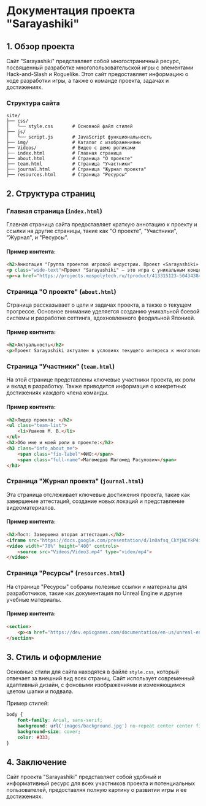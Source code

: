 
# Документация проекта "Sarayashiki"

## 1. Обзор проекта

Сайт "Sarayashiki" представляет собой многостраничный ресурс, посвященный разработке многопользовательской игры с элементами Hack-and-Slash и Roguelike. Этот сайт предоставляет информацию о ходе разработки игры, а также о команде проекта, задачах и достижениях.

### Структура сайта

```
site/
├── css/
│   └── style.css       # Основной файл стилей
├── js/
│   └── script.js       # JavaScript функциональность
├── img/                # Каталог с изображениями
├── Videos/             # Видео с демо роликами
├── index.html          # Главная страница
├── about.html          # Страница "О проекте"
├── team.html           # Страница "Участники"
├── journal.html        # Страница "Журнал проекта"
├── resources.html      # Страница "Ресурсы"
```

## 2. Структура страниц

### Главная страница (`index.html`)

Главная страница сайта предоставляет краткую аннотацию к проекту и ссылки на другие страницы, такие как "О проекте", "Участники", "Журнал", и "Ресурсы".

#### Пример контента:

```html
<h2>Аннотация "Группа проектов игровой индустрии. Проект «Sarayashiki» (I курс)"</h2>
<p class="wide-text">Проект "Sarayashiki" — это игра с уникальным концептом и стилистикой...</p>
<p><a href="https://projects.mospolytech.ru/tproduct/413315123-504343843932-gruppa-proektov-igrovoi-industrii-proekt" target="_blank">Наш проект в projects.mospolytech.ru</a></p>
```

### Страница "О проекте" (`about.html`)

Страница рассказывает о цели и задачах проекта, а также о текущем прогрессе. Основное внимание уделяется созданию уникальной боевой системы и разработке сеттинга, вдохновленного феодальной Японией.

#### Пример контента:

```html
<h2>Актуальность</h2>
<p>Проект Sarayashiki актуален в условиях текущего интереса к многопользовательским соревновательным играм...</p>
```

### Страница "Участники" (`team.html`)

На этой странице представлены ключевые участники проекта, их роли и вклад в разработку. Также приводится информация о конкретных достижениях каждого члена команды.

#### Пример контента:

```html
<h2>Лидер проекта: </h2>
<ul class="team-list">
    <li>Ушаков М. В.</li>
</ul>
<h2>Обо мне и моей роли в проекте:</h2>
<h3 class="info_about_me">
    <span class="fio-label">ФИО:</span> 
    <span class="full-name">Магомедов Магомед Расулович</span>
</h3>
```

### Страница "Журнал проекта" (`journal.html`)

Эта страница отслеживает ключевые достижения проекта, такие как завершение аттестаций, создание новых локаций и представление видеоматериалов.

#### Пример контента:

```html
<h2>Пост: Завершена вторая аттестация.</h2>
<iframe src="https://docs.google.com/presentation/d/1nOafsq_CkYjNCYkP4ikYPH-JFyE835783VhLT8vqc34/edit?slide=id.p1" width="70%" height="800px" frameborder="0" allowfullscreen="true"></iframe>
<video width="70%" height="400" controls>
    <source src="Videos/Video3.mp4" type="video/mp4">
</video>
```

### Страница "Ресурсы" (`resources.html`)

На странице "Ресурсы" собраны полезные ссылки и материалы для разработчиков, такие как документация по Unreal Engine и другие учебные материалы.

#### Пример контента:

```html
<section>
    <p><a href="https://dev.epicgames.com/documentation/en-us/unreal-engine/understanding-the-basics-of-unreal-engine" target="_blank">Основы Unreal Engine 5.5</a></p>
</section>
```

## 3. Стиль и оформление

Основные стили для сайта находятся в файле `style.css`, который отвечает за внешний вид всех страниц. Сайт использует современный адаптивный дизайн, с фоновыми изображениями и изменяющимся цветом шапки и подвала.

Пример стилей:

```css
body {
    font-family: Arial, sans-serif;
    background: url('images/background.jpg') no-repeat center center fixed;
    background-size: cover;
    color: #333;
}
```

## 4. Заключение

Сайт проекта "Sarayashiki" представляет собой удобный и информативный ресурс для всех участников проекта и потенциальных пользователей, предоставляя полную картину о развитии игры и ее достижениях.

